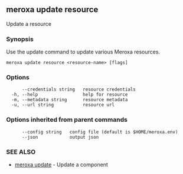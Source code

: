 ## meroxa update resource

Update a resource

### Synopsis

Use the update command to update various Meroxa resources.

```
meroxa update resource <resource-name> [flags]
```

### Options

```
      --credentials string   resource credentials
  -h, --help                 help for resource
  -m, --metadata string      resource metadata
  -u, --url string           resource url
```

### Options inherited from parent commands

```
      --config string   config file (default is $HOME/meroxa.env)
      --json            output json
```

### SEE ALSO

* [meroxa update](meroxa_update.md)	 - Update a component

